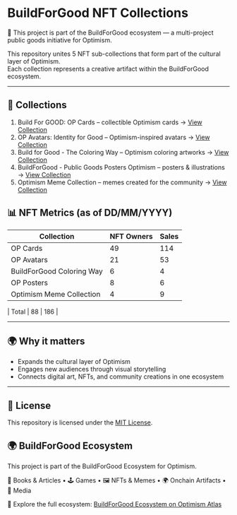 # BuildForGood NFT Collections
📌 This project is part of the BuildForGood ecosystem — a multi-project public goods initiative for Optimism.

This repository unites 5 NFT sub-collections that form part of the cultural layer of Optimism.  
Each collection represents a creative artifact within the BuildForGood ecosystem.

---
## 🎨 Collections

1. Build For GOOD: OP Cards – collectible Optimism cards → [View Collection](https://opensea.io/collection/build-for-good-op-cards)  
2. OP Avatars: Identity for Good – Optimism-inspired avatars → [View Collection](https://opensea.io/collection/op-avatars-identity-for-good)  
3. Build for Good - The Coloring Way – Optimism coloring artworks → [View Collection](https://opensea.io/collection/build-for-good-the-coloring-way)  
4. BuildForGood - Public Goods Posters Optimism – posters & illustrations → [View Collection](https://opensea.io/collection/buildforgood-public-goods-posters-optimism)  
5. Optimism Meme Collection – memes created for the community → [View Collection](https://opensea.io/collection/optimism-meme-collection)  



## 📊 NFT Metrics (as of DD/MM/YYYY)

| Collection                 | NFT Owners | Sales |
|-----------------------------|------------|-------|
| OP Cards                    | 49         | 114   |
| OP Avatars                  | 21         | 53    |
| BuildForGood Coloring Way   | 6          | 4     |
| OP Posters                  | 8          | 6     |
| Optimism Meme Collection    | 4          | 9     |

| Total                       | 88         | 186    |


---

## 🌍 Why it matters
- Expands the cultural layer of Optimism  
- Engages new audiences through visual storytelling  
- Connects digital art, NFTs, and community creations in one ecosystem  

---

## 📜 License
This repository is licensed under the [MIT License](./LICENSE).

## 🌍 BuildForGood Ecosystem  
This project is part of the BuildForGood Ecosystem for Optimism.  

📖 Books & Articles • 🕹 Games • 🖼 NFTs & Memes • 🌍 Onchain Artifacts • 🎥 Media  

🔗 Explore the full ecosystem: [BuildForGood Ecosystem on Optimism Atlas](https://atlas.optimism.io/profile/organizations/BuildForGood%20Ecosystem)
